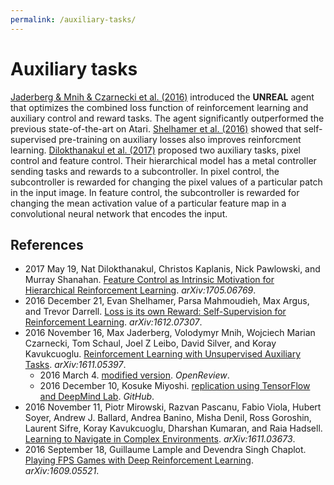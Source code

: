 ```yaml
---
permalink: /auxiliary-tasks/
---
```

# Auxiliary tasks

[Jaderberg & Mnih & Czarnecki et al. (2016)](https://arxiv.org/abs/1611.05397) introduced the **UNREAL** agent that optimizes the combined loss function of reinforcement learning and auxiliary control and reward tasks. The agent significantly outperformed the previous state-of-the-art on Atari. [Shelhamer et al. (2016)](https://arxiv.org/abs/1612.07307) showed that self-supervised pre-training on auxiliary losses also improves reinforcment learning. [Dilokthanakul et al. (2017)](https://arxiv.org/abs/1705.06769) proposed two auxiliary tasks, pixel control and feature control. Their hierarchical model has a metal controller sending tasks and rewards to a subcontroller. In pixel control, the subcontroller is rewarded for changing the pixel values of a particular patch in the input image. In feature control, the subcontroller is rewarded for changing the mean activation value of a particular feature map in a convolutional neural network that encodes the input.

## References

* 2017 May 19, Nat Dilokthanakul, Christos Kaplanis, Nick Pawlowski, and Murray Shanahan. [Feature Control as Intrinsic Motivation for Hierarchical Reinforcement Learning](https://arxiv.org/abs/1705.06769). *arXiv:1705.06769*.
* 2016 December 21, Evan Shelhamer, Parsa Mahmoudieh, Max Argus, and Trevor Darrell. [Loss is its own Reward: Self-Supervision for Reinforcement Learning](https://arxiv.org/abs/1612.07307). *arXiv:1612.07307*.
* 2016 November 16, Max Jaderberg, Volodymyr Mnih, Wojciech Marian Czarnecki, Tom Schaul, Joel Z Leibo, David Silver, and Koray Kavukcuoglu. [Reinforcement Learning with Unsupervised Auxiliary Tasks](https://arxiv.org/abs/1611.05397). *arXiv:1611.05397*.
  * 2016 March 4. [modified version](https://openreview.net/forum?id=SJ6yPD5xg). *OpenReview*.
  * 2016 December 10, Kosuke Miyoshi. [replication using TensorFlow and DeepMind Lab](https://github.com/miyosuda/unreal). *GitHub*.
* 2016 November 11, Piotr Mirowski, Razvan Pascanu, Fabio Viola, Hubert Soyer, Andrew J. Ballard, Andrea Banino, Misha Denil, Ross Goroshin, Laurent Sifre, Koray Kavukcuoglu, Dharshan Kumaran, and Raia Hadsell. [Learning to Navigate in Complex Environments](https://arxiv.org/abs/1611.03673). *arXiv:1611.03673*.
* 2016 September 18, Guillaume Lample and Devendra Singh Chaplot. [Playing FPS Games with Deep Reinforcement Learning](https://arxiv.org/abs/1609.05521). *arXiv:1609.05521*.
